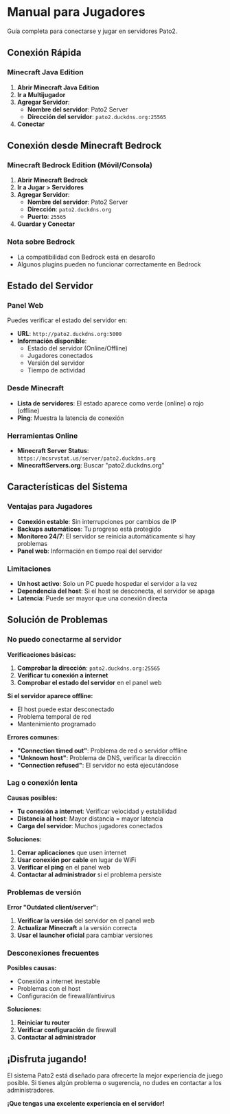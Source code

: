 # Manual para Jugadores

Guía completa para conectarse y jugar en servidores Pato2.

## Conexión Rápida

### Minecraft Java Edition

1. **Abrir Minecraft Java Edition**
2. **Ir a Multijugador**
3. **Agregar Servidor**:
   - **Nombre del servidor**: Pato2 Server
   - **Dirección del servidor**: `pato2.duckdns.org:25565`
4. **Conectar**

## Conexión desde Minecraft Bedrock

### Minecraft Bedrock Edition (Móvil/Consola)

1. **Abrir Minecraft Bedrock**
2. **Ir a Jugar > Servidores**
3. **Agregar Servidor**:
   - **Nombre del servidor**: Pato2 Server
   - **Dirección**: `pato2.duckdns.org`
   - **Puerto**: `25565`
4. **Guardar y Conectar**

### Nota sobre Bedrock
- La compatibilidad con Bedrock está en desarollo
- Algunos plugins pueden no funcionar correctamente en Bedrock

## Estado del Servidor

### Panel Web
Puedes verificar el estado del servidor en:
- **URL**: `http://pato2.duckdns.org:5000`
- **Información disponible**:
  - Estado del servidor (Online/Offline)
  - Jugadores conectados
  - Versión del servidor
  - Tiempo de actividad

### Desde Minecraft
- **Lista de servidores**: El estado aparece como verde (online) o rojo (offline)
- **Ping**: Muestra la latencia de conexión

### Herramientas Online
- **Minecraft Server Status**: `https://mcsrvstat.us/server/pato2.duckdns.org`
- **MinecraftServers.org**: Buscar "pato2.duckdns.org"

## Características del Sistema

### Ventajas para Jugadores

- **Conexión estable**: Sin interrupciones por cambios de IP
- **Backups automáticos**: Tu progreso está protegido
- **Monitoreo 24/7**: El servidor se reinicia automáticamente si hay problemas
- **Panel web**: Información en tiempo real del servidor

### Limitaciones

- **Un host activo**: Solo un PC puede hospedar el servidor a la vez
- **Dependencia del host**: Si el host se desconecta, el servidor se apaga
- **Latencia**: Puede ser mayor que una conexión directa

## Solución de Problemas

### No puedo conectarme al servidor

**Verificaciones básicas:**
1. **Comprobar la dirección**: `pato2.duckdns.org:25565`
2. **Verificar tu conexión a internet**
3. **Comprobar el estado del servidor** en el panel web

**Si el servidor aparece offline:**
- El host puede estar desconectado
- Problema temporal de red
- Mantenimiento programado

**Errores comunes:**
- **"Connection timed out"**: Problema de red o servidor offline
- **"Unknown host"**: Problema de DNS, verificar la dirección
- **"Connection refused"**: El servidor no está ejecutándose

### Lag o conexión lenta

**Causas posibles:**
- **Tu conexión a internet**: Verificar velocidad y estabilidad
- **Distancia al host**: Mayor distancia = mayor latencia
- **Carga del servidor**: Muchos jugadores conectados

**Soluciones:**
1. **Cerrar aplicaciones** que usen internet
2. **Usar conexión por cable** en lugar de WiFi
3. **Verificar el ping** en el panel web
4. **Contactar al administrador** si el problema persiste

### Problemas de versión

**Error "Outdated client/server":**
1. **Verificar la versión** del servidor en el panel web
2. **Actualizar Minecraft** a la versión correcta
3. **Usar el launcher oficial** para cambiar versiones

### Desconexiones frecuentes

**Posibles causas:**
- Conexión a internet inestable
- Problemas con el host
- Configuración de firewall/antivirus

**Soluciones:**
1. **Reiniciar tu router**
2. **Verificar configuración** de firewall
3. **Contactar al administrador**

## ¡Disfruta jugando!

El sistema Pato2 está diseñado para ofrecerte la mejor experiencia de juego posible. Si tienes algún problema o sugerencia, no dudes en contactar a los administradores.

**¡Que tengas una excelente experiencia en el servidor!**
